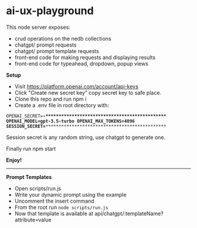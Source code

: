 # ai-ux-playground
This node server exposes: 
 - crud operations on the nedb collections
- chatgpt/ prompt requests
- chatgpt/ prompt template requests
- front-end code for making requests and displaying results
- front-end code for typeahead, dropdown, popup views

<b>Setup</b>

 - Visit <a href="https://platform.openai.com/account/api-keys" target="_blank">https://platform.openai.com/account/api-keys</a>
 - Click "Create new secret key" copy secret key to safe place.
 - Clone this repo and run npm i
 - Create a .env file in root directory with:

<code>OPENAI_SECRET=**-**********************************************
OPENAI_MODEL=gpt-3.5-turbo
OPENAI_MAX_TOKENS=4096
SESSION_SECRET=************************************************</code>

Session secret is any random string, use chatgpt to generate one. 

Finally run npm start

<b>Enjoy!</b>

---------------------------------------------------------------------

<b>Prompt Templates</b>

 - Open scripts/run.js
 - Write your dynamic prompt using the example
 - Uncomment the insert command
 - From the root run <code>node scripts/run.js</code>
 - Now that template is available at api/chatgpt/:templateName?attribute=value
